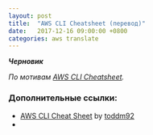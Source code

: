 ```yaml
---
layout: post
title:  "AWS CLI Cheatsheet (перевод)"
date:   2017-12-16 09:00:00 +0800
categories: aws translate
---
```


***Черновик***

*По мотивам [AWS CLI Cheatsheet](https://gist.github.com/apolloclark/b3f60c1f68aa972d324b).*

### Дополнительные ссылки:
- [AWS CLI Cheat Sheet](https://github.com/toddm92/aws/wiki/AWS-CLI-Cheat-Sheet) by [toddm92](https://github.com/toddm92)
- 
